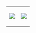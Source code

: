 <table border="0" cellspacing="0" cellpadding="0">
  <tr>
    <td>
      </p>
        <img src="http://github-profile-summary-cards.vercel.app/api/cards/stats?username=niziulluizin&theme=nord_dark"></img>
      </p>
    </td>
    <td>
      </p>
        <img src="http://github-profile-summary-cards.vercel.app/api/cards/profile-details?username=niziulluizin&theme=nord_dark"></img>
      </p>
    </td>
  </tr>
</table>
